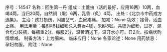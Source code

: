 序号：14547
名称：回生第一丹
组成：土鳖虫（活的最好，应用16两）10两，血竭4两，当归20两，自然铜（煅）6两，乳香（炙）4两。
出处：《北京市中药成方选集》。
主治：跌打损伤，闪腰岔气，血瘀疼痛。
加减：None
功效：接骨，活血止痛。
用法用量：每8两8钱细粉兑入麝香4钱，朱砂8钱。共研为细粉，过罗，混合均匀装瓶，每瓶重2分。每服2分，温黄酒送下，温开水亦可，日2次。按病状酌情增减。
制备方法：上为细末。
临床应用：None
各家论述：None
用药禁忌：孕妇勿服。
附注：None

